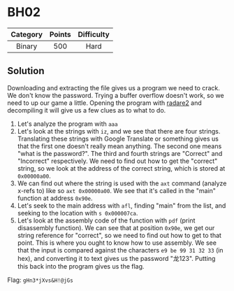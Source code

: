 # BH02

| Category | Points | Difficulty |
| :------: | :----: | :--------: |
| Binary | 500 | Hard |

## Solution

Downloading and extracting the file gives us a program we need to crack. We don't know the password. Trying a buffer overflow doesn't work, so we need to up our game a little. Opening the program with [radare2](https://github.com/radareorg/radare2) and decompiling it will give us a few clues as to what to do.

1. Let's analyze the program with `aaa`
1. Let's look at the strings with `iz`, and we see that there are four strings. Translating these strings with Google Translate or something gives us that the first one doesn't really mean anything. The second one means "what is the password?". The third and fourth strings are "Correct" and "Incorrect" respectively. We need to find out how to get the "correct" string, so we look at the address of the correct string, which is stored at `0x00000a00`.
1. We can find out where the string is used with the `axt` command (analyze x-refs to) like so `axt 0x00000a00`. We see that it's called in the "main" function at address `0x90e`.
1. Let's seek to the main address with `afl`, finding "main" from the list, and seeking to the location with `s 0x000007ca`.
1. Let's look at the assembly code of the function with `pdf` (print disassembly function). We can see that at position `0x90e`, we get our string reference for "correct", so we need to find out how to get to that point. This is where you ought to know how to use assembly. We see that the input is compared against the characters `e9 be 99 31 32 33` (in hex), and converting it to text gives us the password "龙123". Putting this back into the program gives us the flag.

Flag: `gHn3*jXvs&H!@jGs`

